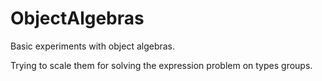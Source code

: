 ObjectAlgebras
==============

Basic experiments with object algebras.

Trying to scale them for solving the expression problem on types groups.

